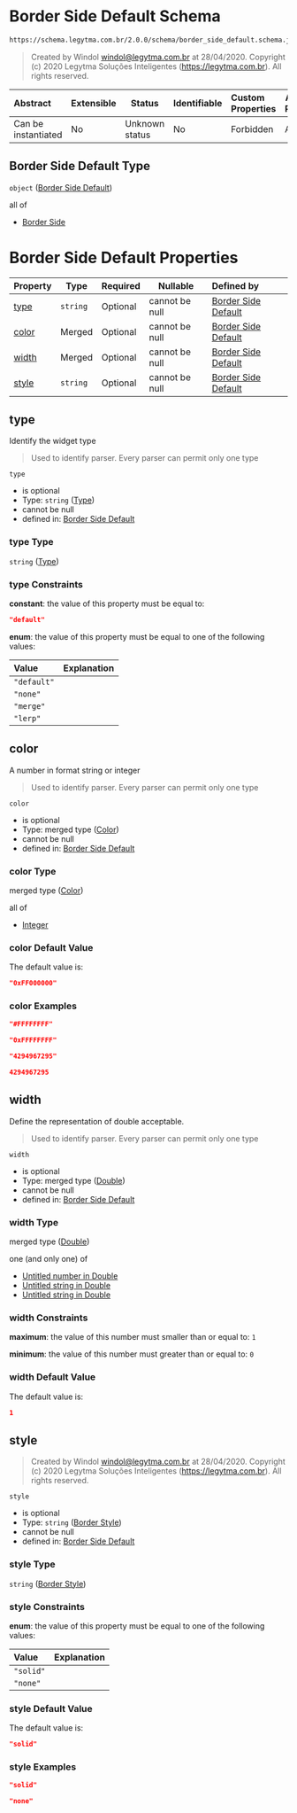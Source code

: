 # Border Side Default Schema

```txt
https://schema.legytma.com.br/2.0.0/schema/border_side_default.schema.json
```




> Created by Windol [windol@legytma.com.br](mailto:windol@legytma.com.br) at 28/04/2020.
> Copyright (c) 2020 Legytma Soluções Inteligentes (<https://legytma.com.br>). All rights reserved.
>

| Abstract            | Extensible | Status         | Identifiable | Custom Properties | Additional Properties | Access Restrictions | Defined In                                                                                          |
| :------------------ | ---------- | -------------- | ------------ | :---------------- | --------------------- | ------------------- | --------------------------------------------------------------------------------------------------- |
| Can be instantiated | No         | Unknown status | No           | Forbidden         | Allowed               | none                | [border_side_default.schema.json](../schema/border_side_default.schema.json) |

## Border Side Default Type

`object` ([Border Side Default](border_side_default.md))

all of

-   [Border Side](border_default-properties-border-side.md)

# Border Side Default Properties

| Property        | Type     | Required | Nullable       | Defined by                                                                                                                                                       |
| :-------------- | -------- | -------- | -------------- | :--------------------------------------------------------------------------------------------------------------------------------------------------------------- |
| [type](#type)   | `string` | Optional | cannot be null | [Border Side Default](border_side_default-properties-type.md) |
| [color](#color) | Merged   | Optional | cannot be null | [Border Side Default](app_bar_theme-properties-color.md)                   |
| [width](#width) | Merged   | Optional | cannot be null | [Border Side Default](app_bar_theme-properties-double.md)                 |
| [style](#style) | `string` | Optional | cannot be null | [Border Side Default](border_all-properties-border-style.md)        |

## type

Identify the widget type


> Used to identify parser. Every parser can permit only one type
>

`type`

-   is optional
-   Type: `string` ([Type](border_side_default-properties-type.md))
-   cannot be null
-   defined in: [Border Side Default](border_side_default-properties-type.md)

### type Type

`string` ([Type](border_side_default-properties-type.md))

### type Constraints

**constant**: the value of this property must be equal to:

```json
"default"
```

**enum**: the value of this property must be equal to one of the following values:

| Value       | Explanation |
| :---------- | ----------- |
| `"default"` |             |
| `"none"`    |             |
| `"merge"`   |             |
| `"lerp"`    |             |

## color

A number in format string or integer


> Used to identify parser. Every parser can permit only one type
>

`color`

-   is optional
-   Type: merged type ([Color](app_bar_theme-properties-color.md))
-   cannot be null
-   defined in: [Border Side Default](app_bar_theme-properties-color.md)

### color Type

merged type ([Color](app_bar_theme-properties-color.md))

all of

-   [Integer](color-allof-integer.md)

### color Default Value

The default value is:

```json
"0xFF000000"
```

### color Examples

```json
"#FFFFFFFF"
```

```json
"0xFFFFFFFF"
```

```json
"4294967295"
```

```json
4294967295
```

## width

Define the representation of double acceptable.


> Used to identify parser. Every parser can permit only one type
>

`width`

-   is optional
-   Type: merged type ([Double](app_bar_theme-properties-double.md))
-   cannot be null
-   defined in: [Border Side Default](app_bar_theme-properties-double.md)

### width Type

merged type ([Double](app_bar_theme-properties-double.md))

one (and only one) of

-   [Untitled number in Double](double-oneof-0.md)
-   [Untitled string in Double](double-oneof-1.md)
-   [Untitled string in Double](double-oneof-2.md)

### width Constraints

**maximum**: the value of this number must smaller than or equal to: `1`

**minimum**: the value of this number must greater than or equal to: `0`

### width Default Value

The default value is:

```json
1
```

## style




> Created by Windol [windol@legytma.com.br](mailto:windol@legytma.com.br) at 28/04/2020.
> Copyright (c) 2020 Legytma Soluções Inteligentes (<https://legytma.com.br>). All rights reserved.
>

`style`

-   is optional
-   Type: `string` ([Border Style](border_all-properties-border-style.md))
-   cannot be null
-   defined in: [Border Side Default](border_all-properties-border-style.md)

### style Type

`string` ([Border Style](border_all-properties-border-style.md))

### style Constraints

**enum**: the value of this property must be equal to one of the following values:

| Value     | Explanation |
| :-------- | ----------- |
| `"solid"` |             |
| `"none"`  |             |

### style Default Value

The default value is:

```json
"solid"
```

### style Examples

```json
"solid"
```

```json
"none"
```
